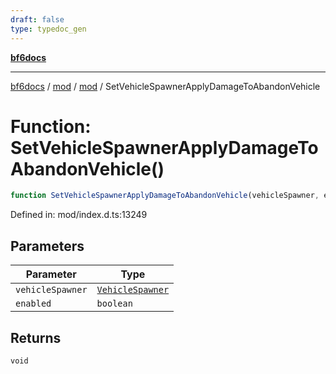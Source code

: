 ```yaml
---
draft: false
type: typedoc_gen
---
```


[**bf6docs**](../../../_index.md)

***

[bf6docs](../../../_index.md) / [mod](../../_index.md) / [mod](../_index.md) / SetVehicleSpawnerApplyDamageToAbandonVehicle

# Function: SetVehicleSpawnerApplyDamageToAbandonVehicle()

```ts
function SetVehicleSpawnerApplyDamageToAbandonVehicle(vehicleSpawner, enabled): void;
```

Defined in: mod/index.d.ts:13249

## Parameters

| Parameter | Type |
| ------ | ------ |
| `vehicleSpawner` | [`VehicleSpawner`](../VehicleSpawner/_index.md) |
| `enabled` | `boolean` |

## Returns

`void`
